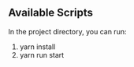 
## Available Scripts

In the project directory, you can run:


1) yarn install 
2) yarn run start


